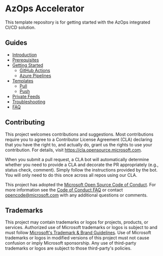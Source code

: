 # AzOps Accelerator

This template repository is for getting started with the AzOps integrated CI/CD solution.

## Guides

* [Introduction](https://github.com/azure/azops-accelerator/wiki/introduction)
* [Prerequisites](https://github.com/azure/azops-accelerator/wiki/prerequisites)
* [Getting Started](https://github.com/azure/azops-accelerator/wiki/getting-started)
  * [GitHub Actions](https://github.com/azure/azops-accelerator/wiki/github-actions)
  * [Azure Pipelines](https://github.com/azure/azops-accelerator/wiki/azure-pipelines)
* [Templates](https://github.com/azure/azops-accelerator/wiki/templates)
  * [Pull](https://github.com/azure/azops-accelerator/wiki/pull)
  * [Push](https://github.com/azure/azops-accelerator/wiki/push)
* [Private Feeds](https://github.com/azure/azops-accelerator/wiki/private-feeds)
* [Troubleshooting](https://github.com/azure/azops-accelerator/wiki/troubleshooting)
* [FAQ](https://github.com/azure/azops-accelerator/wiki/frequently-asked-questions)


## Contributing

This project welcomes contributions and suggestions.  Most contributions require you to agree to a
Contributor License Agreement (CLA) declaring that you have the right to, and actually do, grant us
the rights to use your contribution. For details, visit https://cla.opensource.microsoft.com.

When you submit a pull request, a CLA bot will automatically determine whether you need to provide
a CLA and decorate the PR appropriately (e.g., status check, comment). Simply follow the instructions
provided by the bot. You will only need to do this once across all repos using our CLA.

This project has adopted the [Microsoft Open Source Code of Conduct](https://opensource.microsoft.com/codeofconduct/).
For more information see the [Code of Conduct FAQ](https://opensource.microsoft.com/codeofconduct/faq/) or
contact [opencode@microsoft.com](mailto:opencode@microsoft.com) with any additional questions or comments.

## Trademarks

This project may contain trademarks or logos for projects, products, or services. Authorized use of Microsoft
trademarks or logos is subject to and must follow
[Microsoft's Trademark & Brand Guidelines](https://www.microsoft.com/en-us/legal/intellectualproperty/trademarks/usage/general).
Use of Microsoft trademarks or logos in modified versions of this project must not cause confusion or imply Microsoft sponsorship.
Any use of third-party trademarks or logos are subject to those third-party's policies.
